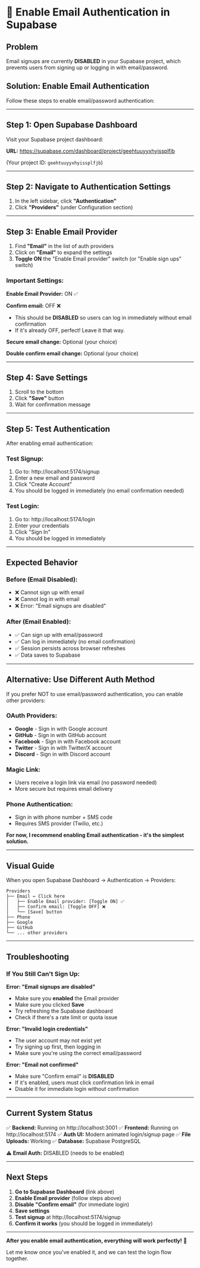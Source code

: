 # 🔧 Enable Email Authentication in Supabase

## Problem
Email signups are currently **DISABLED** in your Supabase project, which prevents users from signing up or logging in with email/password.

## Solution: Enable Email Authentication

Follow these steps to enable email/password authentication:

---

## Step 1: Open Supabase Dashboard

Visit your Supabase project dashboard:

**URL:** https://supabase.com/dashboard/project/geehtuuyyxhyissplfjb

(Your project ID: `geehtuuyyxhyissplfjb`)

---

## Step 2: Navigate to Authentication Settings

1. In the left sidebar, click **"Authentication"**
2. Click **"Providers"** (under Configuration section)

---

## Step 3: Enable Email Provider

1. Find **"Email"** in the list of auth providers
2. Click on **"Email"** to expand the settings
3. **Toggle ON** the "Enable Email provider" switch (or "Enable sign ups" switch)

### Important Settings:

**Enable Email Provider:** ON ✅

**Confirm email:** OFF ❌
- This should be **DISABLED** so users can log in immediately without email confirmation
- If it's already OFF, perfect! Leave it that way.

**Secure email change:** Optional (your choice)

**Double confirm email change:** Optional (your choice)

---

## Step 4: Save Settings

1. Scroll to the bottom
2. Click **"Save"** button
3. Wait for confirmation message

---

## Step 5: Test Authentication

After enabling email authentication:

### Test Signup:
1. Go to: http://localhost:5174/signup
2. Enter a new email and password
3. Click "Create Account"
4. You should be logged in immediately (no email confirmation needed)

### Test Login:
1. Go to: http://localhost:5174/login
2. Enter your credentials
3. Click "Sign In"
4. You should be logged in immediately

---

## Expected Behavior

### Before (Email Disabled):
- ❌ Cannot sign up with email
- ❌ Cannot log in with email
- ❌ Error: "Email signups are disabled"

### After (Email Enabled):
- ✅ Can sign up with email/password
- ✅ Can log in immediately (no email confirmation)
- ✅ Session persists across browser refreshes
- ✅ Data saves to Supabase

---

## Alternative: Use Different Auth Method

If you prefer NOT to use email/password authentication, you can enable other providers:

### OAuth Providers:
- **Google** - Sign in with Google account
- **GitHub** - Sign in with GitHub account
- **Facebook** - Sign in with Facebook account
- **Twitter** - Sign in with Twitter/X account
- **Discord** - Sign in with Discord account

### Magic Link:
- Users receive a login link via email (no password needed)
- More secure but requires email delivery

### Phone Authentication:
- Sign in with phone number + SMS code
- Requires SMS provider (Twilio, etc.)

**For now, I recommend enabling Email authentication - it's the simplest solution.**

---

## Visual Guide

When you open Supabase Dashboard → Authentication → Providers:

```
Providers
├── Email ← Click here
│   ├── Enable Email provider: [Toggle ON] ✅
│   ├── Confirm email: [Toggle OFF] ❌
│   └── [Save] button
├── Phone
├── Google
├── GitHub
└── ... other providers
```

---

## Troubleshooting

### If You Still Can't Sign Up:

**Error: "Email signups are disabled"**
- Make sure you **enabled** the Email provider
- Make sure you clicked **Save**
- Try refreshing the Supabase dashboard
- Check if there's a rate limit or quota issue

**Error: "Invalid login credentials"**
- The user account may not exist yet
- Try signing up first, then logging in
- Make sure you're using the correct email/password

**Error: "Email not confirmed"**
- Make sure "Confirm email" is **DISABLED**
- If it's enabled, users must click confirmation link in email
- Disable it for immediate login without confirmation

---

## Current System Status

✅ **Backend:** Running on http://localhost:3001
✅ **Frontend:** Running on http://localhost:5174
✅ **Auth UI:** Modern animated login/signup page
✅ **File Uploads:** Working
✅ **Database:** Supabase PostgreSQL

⚠️ **Email Auth:** DISABLED (needs to be enabled)

---

## Next Steps

1. **Go to Supabase Dashboard** (link above)
2. **Enable Email provider** (follow steps above)
3. **Disable "Confirm email"** (for immediate login)
4. **Save settings**
5. **Test signup** at http://localhost:5174/signup
6. **Confirm it works** (you should be logged in immediately)

---

**After you enable email authentication, everything will work perfectly!** 🚀

Let me know once you've enabled it, and we can test the login flow together.

